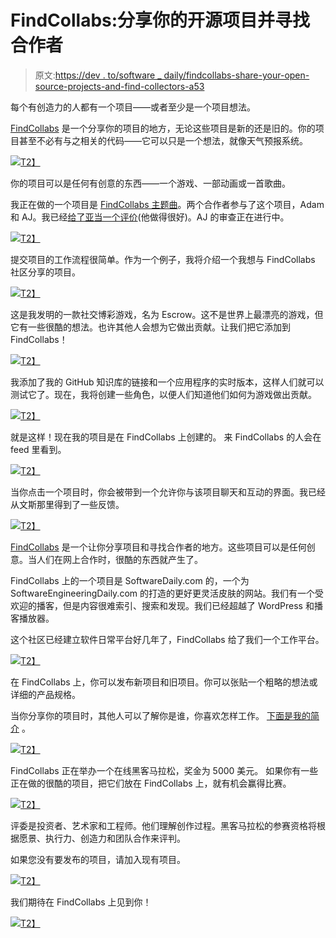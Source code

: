 # FindCollabs:分享你的开源项目并寻找合作者

> 原文:[https://dev . to/software _ daily/findcollabs-share-your-open-source-projects-and-find-collectors-a53](https://dev.to/software_daily/findcollabs-share-your-open-source-projects-and-find-collaborators-a53)

每个有创造力的人都有一个项目——或者至少是一个项目想法。

[FindCollabs](https://www.google.com/url?q=https://findcollabs.com/&sa=D&ust=1552752271536000) 是一个分享你的项目的地方，无论这些项目是新的还是旧的。你的项目甚至不必有与之相关的代码——它可以只是一个想法，就像天气预报系统。

[![](../Images/7f383d98ae175e8f6d8102e4bada3707.png)T2】](https://res.cloudinary.com/practicaldev/image/fetch/s--At9uZhhf--/c_limit%2Cf_auto%2Cfl_progressive%2Cq_auto%2Cw_880/https://lh3.googleusercontent.com/MLgD1ryO3zxwgiK5yIjSqfqSTnf54bzYBHv34DUTPZKSaP6JWVSgZc6lgwaFZotw7pJBc84O3oRj1ocQAeRaNSbfFtv-x6h34enx-5cpZ_CFE6rxhUN1eTL5RnEjhCfUET1BgNVo)

你的项目可以是任何有创意的东西——一个游戏、一部动画或一首歌曲。

我正在做的一个项目是 [FindCollabs 主题曲](https://findcollabs.com/project/bTbebHdRQjWaeYHh931n)。两个合作者参与了这个项目，Adam 和 AJ。我已经[给了亚当一个评价](https://findcollabs.com/profile/3FDftAsLZXarys00RHO01X4cU4N2)(他做得很好)。AJ 的审查正在进行中。

[![](../Images/0f480915cec2650979633f559b27003e.png)T2】](https://res.cloudinary.com/practicaldev/image/fetch/s--0rS95AJ9--/c_limit%2Cf_auto%2Cfl_progressive%2Cq_auto%2Cw_880/https://lh5.googleusercontent.com/bJ76hSiL3qdOuK_vOVca100icfw5shNYi9aPL26us6c0n9ViqBXrtmLWXSFroO7vywpGXUz9e6QcDQA9y-pMrFcVzo6jEik_T-NjuR4ZpzBZvsOo-LQq94u4bUsvLqEipNuLuDps)

提交项目的工作流程很简单。作为一个例子，我将介绍一个我想与 FindCollabs 社区分享的项目。

[![](../Images/6b22c18d81ddcbe311dd86972a60c96e.png)T2】](https://res.cloudinary.com/practicaldev/image/fetch/s--v47jjuJP--/c_limit%2Cf_auto%2Cfl_progressive%2Cq_auto%2Cw_880/https://lh3.googleusercontent.com/1SyOnTosMpL2hEtbvWR83K6H8hKkNNnwCqNf2-vSU-kQKlZvMNsmYLFxsZvCI_6dT26rTRGhcALaMHd3ELq0u7YiaLMGIMmYLrIEPSHtKBEZNmHDbveqcxMTFWtsBsiYRP1VyMkf)

这是我发明的一款社交博彩游戏，名为 Escrow。这不是世界上最漂亮的游戏，但它有一些很酷的想法。也许其他人会想为它做出贡献。让我们把它添加到 FindCollabs！

[![](../Images/dce784319c8be21d1c043c75f8816419.png)T2】](https://res.cloudinary.com/practicaldev/image/fetch/s--7_CNmeCU--/c_limit%2Cf_auto%2Cfl_progressive%2Cq_auto%2Cw_880/https://lh4.googleusercontent.com/6TEPqZ2Ha_KR2w9PLDQQIEKSwOqlTPlzPbrifLNQEANKUewBowZUYNxFoALPJrVF9DvoDT983BjXBoLMcW1xLN_V1IFkZST5HHxABLKiK6EsW7AxsUOiukS9ve5PGp--3kCoy8cF)

我添加了我的 GitHub 知识库的链接和一个应用程序的实时版本，这样人们就可以测试它了。现在，我将创建一些角色，以便人们知道他们如何为游戏做出贡献。

[![](../Images/c706fe96105756587440e3e4505da265.png)T2】](https://res.cloudinary.com/practicaldev/image/fetch/s--KS0ARvMA--/c_limit%2Cf_auto%2Cfl_progressive%2Cq_auto%2Cw_880/https://lh5.googleusercontent.com/qdvV2ZHw8jsxzs6hkII74Qlu9vdKA-bf1AygEjGX7Z8dkTvMY0R_45vQlRmHIYJME_nQxDXocIRkxaFoLfqCOMxPXhru6G4pES5D8MkdaIjNYit2BsfgpgAxzFGgprqIB9DGxH7U)

就是这样！现在我的项目是在 FindCollabs 上创建的。 来 FindCollabs 的人会在 feed 里看到。

[![](../Images/5839da7276dc82d9bc1fed31c406d064.png)T2】](https://res.cloudinary.com/practicaldev/image/fetch/s--xEXzhz3X--/c_limit%2Cf_auto%2Cfl_progressive%2Cq_auto%2Cw_880/https://lh3.googleusercontent.com/5xW7HDHKvcKJTBn9SuS84rm3pVVunCLAyyPLroS6iLfy_IZ6GyXt5KthJTihvgrSpcSWo-26vqW_NxOVQhuHQrPTZ-oOgsBIQ0_r_bz3_520v9MkbIxCZhz6AgM8qY9wkVFUmPza)

当你点击一个项目时，你会被带到一个允许你与该项目聊天和互动的界面。我已经从文斯那里得到了一些反馈。

[![](../Images/621b8ee6358d9c3fbca339558f0518de.png)T2】](https://res.cloudinary.com/practicaldev/image/fetch/s--BYoKEKLK--/c_limit%2Cf_auto%2Cfl_progressive%2Cq_auto%2Cw_880/https://lh4.googleusercontent.com/nOTXKOA1R-RU7cMFISkjjwA31e-eJhvXUXvlVYY9a1rV2-Zhh9mkr5I5FjPwe8pNtgDY1AX5WE4dYdpkaFP_8kQMy5jwNrCOftIdOWlGDgTVquLtHRKn5B25gqev5FGQwvihzWKs)

[FindCollabs](https://www.google.com/url?q=https://findcollabs.com/&sa=D&ust=1552752271539000) 是一个让你分享项目和寻找合作者的地方。这些项目可以是任何创意。当人们在网上合作时，很酷的东西就产生了。

FindCollabs 上的一个项目是 SoftwareDaily.com 的，一个为 SoftwareEngineeringDaily.com 的打造的更好更灵活皮肤的网站。我们有一个受欢迎的播客，但是内容很难索引、搜索和发现。我们已经超越了 WordPress 和播客播放器。

这个社区已经建立软件日常平台好几年了，FindCollabs 给了我们一个工作平台。

[![](../Images/eacbaa0862cf51a7fc4e154a97a36484.png)T2】](https://res.cloudinary.com/practicaldev/image/fetch/s--Pj92waYP--/c_limit%2Cf_auto%2Cfl_progressive%2Cq_auto%2Cw_880/https://lh6.googleusercontent.com/MnP6A94nTQBxN75HDtuGkYYx6WSHneH6mBbhqsL58brXFpqE6wY695F4haRzuu5tp0W_a8Og8M-A8ARIMTFOw0MF-j3jPv7b6EilkDzf-6rFN-j6zjXjzvmKJoC3AApNSDeWXY65)

在 FindCollabs 上，你可以发布新项目和旧项目。你可以张贴一个粗略的想法或详细的产品规格。

当你分享你的项目时，其他人可以了解你是谁，你喜欢怎样工作。 [下面是我的简介](https://www.google.com/url?q=https://findcollabs.com/profile/6Ju2MxOkiSaomUPgd3rWLxriACe2&sa=D&ust=1552752271540000) 。

[![](../Images/a3fb2d0e729253d691d277288281873c.png)T2】](https://res.cloudinary.com/practicaldev/image/fetch/s--Kt1r8A4D--/c_limit%2Cf_auto%2Cfl_progressive%2Cq_auto%2Cw_880/https://lh5.googleusercontent.com/2T_lsORyT5VWKWMwDLTRcEaBHpa9xqwZAgbHkrWl0EADpZms4x0X8FM1D6rmgWBUi7QfdjaW6Cy4FHKecqrqy3QsA179QCJc3050efDZ6VnXaBg-fHh8UBzv3bhBHnWXEtvhKNaV)

FindCollabs 正在举办一个在线黑客马拉松，奖金为 5000 美元。 如果你有一些正在做的很酷的项目，把它们放在 FindCollabs 上，就有机会赢得比赛。

[![](../Images/e12ff4b1b1ffb384ebbeee983e1238fd.png)T2】](https://res.cloudinary.com/practicaldev/image/fetch/s--AvaoOliv--/c_limit%2Cf_auto%2Cfl_progressive%2Cq_auto%2Cw_880/https://lh6.googleusercontent.com/IhA64d34lWZkUAYNwfyv6Lkb--GDypyfkMQj13sD_FASWFbuAFh3cixMoQi1VvnkEpdq8zbe1mjRgacn_jsfv2_kNU6YYjkTODlARFoQJP76ZM2gsIMBq4JbEjN-TkAKk7dFAp42)

评委是投资者、艺术家和工程师。他们理解创作过程。黑客马拉松的参赛资格将根据愿景、执行力、创造力和团队合作来评判。

如果您没有要发布的项目，请加入现有项目。

[![](../Images/b891dff04a086df1599cfd912525a44f.png)T2】](https://res.cloudinary.com/practicaldev/image/fetch/s--rXiyRtcN--/c_limit%2Cf_auto%2Cfl_progressive%2Cq_auto%2Cw_880/https://lh6.googleusercontent.com/dJDw9kH3zwrGo-67_r8Db07RHWpujGWpIWY0lum6bjbzJHEX9QLB8NO2IPqnLdct9sMMj8irq-vgkhyKiRnVpwQ-GceZeDcL61yr2LRdkNAWdDzBtIR9ABCOOYzT0h7KrRVqZn4d)

我们期待在 FindCollabs 上见到你！

[![](../Images/22d59a5a7190ac41c6afd90ce5fd9c6f.png)T2】](https://res.cloudinary.com/practicaldev/image/fetch/s--XDvZN4YS--/c_limit%2Cf_auto%2Cfl_progressive%2Cq_auto%2Cw_880/https://lh6.googleusercontent.com/TsMr2QPR-43_WNwihgTF4zd7uKE7FtwOpZOHbDURDYEggB8HFyu18UTdOY5y6v-uIJOkuF2hmuVPXiCfkx3D0jT5QEh7BWZqlmdysSuVMOtiJ9JaeGi-ylb2vybJLZyJxFEOzxhj)